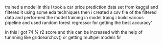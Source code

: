 trained a model 
in this i took a car price prediction data set from kaggel and filtered it using some eda techniques 
then i created a csv file of  the filtered data and performed the model training
in model traing i build various pipeline and used random forest regressor for getting the best accuracy'



in this i got 74 % r2 score and this can be increased with the help of tunnning like gridsearchcv() or getting multipel models fir 
